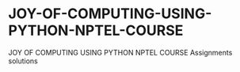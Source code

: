 # JOY-OF-COMPUTING-USING-PYTHON-NPTEL-COURSE
JOY OF COMPUTING USING PYTHON NPTEL COURSE Assignments solutions
